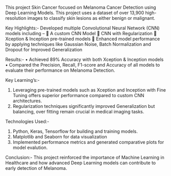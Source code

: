 This project Skin Cancer focused on Melanoma Cancer Detection using Deep Learning Models.
This project uses a dataset of over 13,900 high-resolution images to classify skin lesions as either benign or malignant.

Key Highlights:-
Developed multiple Convolutional Neural Network (CNN) models including –
	A custom CNN Model
	CNN with Regularization
	Xception & Inception pre-trained models
	Enhanced model performance by applying techniques like Gaussian Noise, Batch Normalization and Dropout for Improved Generalization

Results:-
•	Achieved 89% Accuracy with both Xception & Inception models
•	Compared the Precision, Recall, F1-score and Accuracy of all models to evaluate their performance on Melanoma Detection.

Key Learning’s:-
1.	Leveraging pre-trained models such as Xception and Inception with Fine Tuning offers superior performance compared to custom CNN architectures.
2.	Regularization techniques significantly improved Generalization but balancing, over fitting remain crucial in medical imaging tasks.

Technologies Used:-
1)	Python, Keras, Tensorflow for building and training models.
2)	Matplotlib and Seaborn for data visualization
3)	Implemented performance metrics and generated comparative plots for model evalution.
   
Conclusion:-
This project reinforced the importance of Machine Learning in Healthcare and how advanced Deep Learning models can contribute to early detection of Melanoma. 

